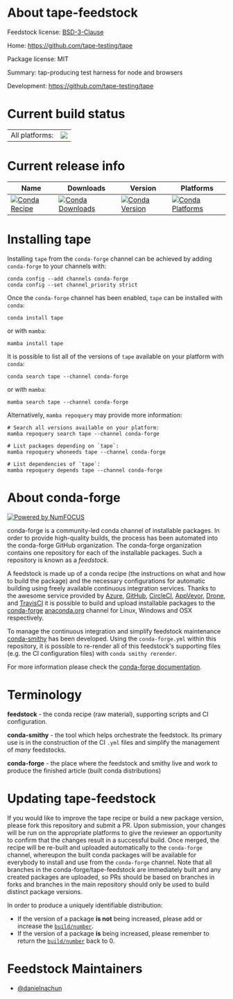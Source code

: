 About tape-feedstock
====================

Feedstock license: [BSD-3-Clause](https://github.com/conda-forge/tape-feedstock/blob/main/LICENSE.txt)

Home: https://github.com/tape-testing/tape

Package license: MIT

Summary: tap-producing test harness for node and browsers

Development: https://github.com/tape-testing/tape

Current build status
====================


<table><tr><td>All platforms:</td>
    <td>
      <a href="https://dev.azure.com/conda-forge/feedstock-builds/_build/latest?definitionId=24291&branchName=main">
        <img src="https://dev.azure.com/conda-forge/feedstock-builds/_apis/build/status/tape-feedstock?branchName=main">
      </a>
    </td>
  </tr>
</table>

Current release info
====================

| Name | Downloads | Version | Platforms |
| --- | --- | --- | --- |
| [![Conda Recipe](https://img.shields.io/badge/recipe-tape-green.svg)](https://anaconda.org/conda-forge/tape) | [![Conda Downloads](https://img.shields.io/conda/dn/conda-forge/tape.svg)](https://anaconda.org/conda-forge/tape) | [![Conda Version](https://img.shields.io/conda/vn/conda-forge/tape.svg)](https://anaconda.org/conda-forge/tape) | [![Conda Platforms](https://img.shields.io/conda/pn/conda-forge/tape.svg)](https://anaconda.org/conda-forge/tape) |

Installing tape
===============

Installing `tape` from the `conda-forge` channel can be achieved by adding `conda-forge` to your channels with:

```
conda config --add channels conda-forge
conda config --set channel_priority strict
```

Once the `conda-forge` channel has been enabled, `tape` can be installed with `conda`:

```
conda install tape
```

or with `mamba`:

```
mamba install tape
```

It is possible to list all of the versions of `tape` available on your platform with `conda`:

```
conda search tape --channel conda-forge
```

or with `mamba`:

```
mamba search tape --channel conda-forge
```

Alternatively, `mamba repoquery` may provide more information:

```
# Search all versions available on your platform:
mamba repoquery search tape --channel conda-forge

# List packages depending on `tape`:
mamba repoquery whoneeds tape --channel conda-forge

# List dependencies of `tape`:
mamba repoquery depends tape --channel conda-forge
```


About conda-forge
=================

[![Powered by
NumFOCUS](https://img.shields.io/badge/powered%20by-NumFOCUS-orange.svg?style=flat&colorA=E1523D&colorB=007D8A)](https://numfocus.org)

conda-forge is a community-led conda channel of installable packages.
In order to provide high-quality builds, the process has been automated into the
conda-forge GitHub organization. The conda-forge organization contains one repository
for each of the installable packages. Such a repository is known as a *feedstock*.

A feedstock is made up of a conda recipe (the instructions on what and how to build
the package) and the necessary configurations for automatic building using freely
available continuous integration services. Thanks to the awesome service provided by
[Azure](https://azure.microsoft.com/en-us/services/devops/), [GitHub](https://github.com/),
[CircleCI](https://circleci.com/), [AppVeyor](https://www.appveyor.com/),
[Drone](https://cloud.drone.io/welcome), and [TravisCI](https://travis-ci.com/)
it is possible to build and upload installable packages to the
[conda-forge](https://anaconda.org/conda-forge) [anaconda.org](https://anaconda.org/)
channel for Linux, Windows and OSX respectively.

To manage the continuous integration and simplify feedstock maintenance
[conda-smithy](https://github.com/conda-forge/conda-smithy) has been developed.
Using the ``conda-forge.yml`` within this repository, it is possible to re-render all of
this feedstock's supporting files (e.g. the CI configuration files) with ``conda smithy rerender``.

For more information please check the [conda-forge documentation](https://conda-forge.org/docs/).

Terminology
===========

**feedstock** - the conda recipe (raw material), supporting scripts and CI configuration.

**conda-smithy** - the tool which helps orchestrate the feedstock.
                   Its primary use is in the construction of the CI ``.yml`` files
                   and simplify the management of *many* feedstocks.

**conda-forge** - the place where the feedstock and smithy live and work to
                  produce the finished article (built conda distributions)


Updating tape-feedstock
=======================

If you would like to improve the tape recipe or build a new
package version, please fork this repository and submit a PR. Upon submission,
your changes will be run on the appropriate platforms to give the reviewer an
opportunity to confirm that the changes result in a successful build. Once
merged, the recipe will be re-built and uploaded automatically to the
`conda-forge` channel, whereupon the built conda packages will be available for
everybody to install and use from the `conda-forge` channel.
Note that all branches in the conda-forge/tape-feedstock are
immediately built and any created packages are uploaded, so PRs should be based
on branches in forks and branches in the main repository should only be used to
build distinct package versions.

In order to produce a uniquely identifiable distribution:
 * If the version of a package **is not** being increased, please add or increase
   the [``build/number``](https://docs.conda.io/projects/conda-build/en/latest/resources/define-metadata.html#build-number-and-string).
 * If the version of a package **is** being increased, please remember to return
   the [``build/number``](https://docs.conda.io/projects/conda-build/en/latest/resources/define-metadata.html#build-number-and-string)
   back to 0.

Feedstock Maintainers
=====================

* [@danielnachun](https://github.com/danielnachun/)

